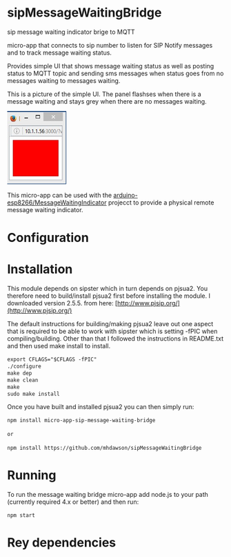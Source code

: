 # sipMessageWaitingBridge
sip message waiting indicator brige to MQTT

micro-app that connects to sip number to listen for
SIP Notify messages and to track message waiting status.

Provides simple UI that shows message waiting status as
well as posting status to MQTT topic and sending sms
messages when status goes from no messages waiting to
messages waiting.

This is a picture of the simple UI.  The panel flashses
when there is a message waiting and stays grey when there
are no messages waiting.

![messageWaitingUI](https://raw.githubusercontent.com/mhdawson/sipMessageWaitingBridge/master/pictures/message-waiting.jpg?raw=true)

This micro-app can be used with the
[arduino-esp8266/MessageWaitingIndicator](https://github.com/mhdawson/arduino-esp8266/tree/master/MessageWaitingIndicator)
projecct to provide a physical remote message waiting indicator.

# Configuration

# Installation

This module depends on sipster which in turn depends on pjsua2.
You therefore need to build/install pjsua2 first before installing
the module. I downloaded version 2.5.5. from here:
[http://www.pjsip.org/](http://www.pjsip.org/) 

The default instructions for building/making pjsua2 leave out
one aspect that is required to be able to work with sipster which
is setting -fPIC when compiling/building.  Other than that I
followed the instructions in README.txt and then used make install
to install. 

```
export CFLAGS="$CFLAGS -fPIC"
./configure
make dep
make clean
make
sudo make install
```

Once you have built and installed pjsua2 you can then simply run:

```
npm install micro-app-sip-message-waiting-bridge

or

npm install https://github.com/mhdawson/sipMessageWaitingBridge
```


# Running

To run the message waiting bridge micro-app add node.js to your path (currently required 4.x or better) and then run:

```
npm start
```

# Rey dependencies
